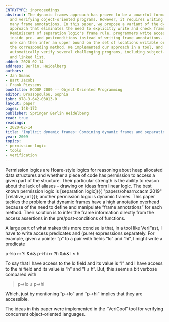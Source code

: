 ```yaml
---
ENTRYTYPE: inproceedings
abstract: The dynamic frames approach has proven to be a powerful formalism for specifying
  and verifying object-oriented programs. However, it requires writing and checking
  many frame annotations. In this paper, we propose a variant of the dynamic frames
  approach that eliminates the need to explicitly write and check frame annotations.
  Reminiscent of separation logic's frame rule, programmers write access assertions
  inside pre- and postconditions instead of writing frame annotations. From the precondition,
  one can then infer an upper bound on the set of locations writable or readable by
  the corresponding method. We implemented our approach in a tool, and used it to
  automatically verify several challenging programs, including subject-observer, iterator
  and linked list.
added: 2020-02-14
address: Berlin, Heidelberg
authors:
- Jan Smans
- Bart Jacobs
- Frank Piessens
booktitle: ECOOP 2009 -- Object-Oriented Programming
editor: Drossopoulou, Sophia
isbn: 978-3-642-03013-0
layout: paper
pages: 148-172
publisher: Springer Berlin Heidelberg
read: true
readings:
- 2020-02-14
title: 'Implicit dynamic frames: Combining dynamic frames and separation logic'
year: 2009
topics:
- permission-logic
- tools
- verification
---
```


Permission logics are Hoare-style logics for reasoning about heap allocated
data structures and whether a piece of code has permission to access a given
part of the structure.  Their particular strength is the ability to reason
about the lack of aliases – drawing on ideas from linear logic.  The best known
permission logic is
[separation logic]({{ "papers/ohearn:cacm:2019" | relative_url }});
another permission logic is dynamic frames.  This paper
tackles the problem that dynamic frames have a high annotation overhead because
of the need to define and manipulate “frame annotations” for each method.
Their solution is to infer the frame information directly from the access
assertions in the pre/post-conditions of functions.

A large part of what makes this more concise is that, in a tool like VeriFast,
I have to write access predicates and (pure) expresssions separately.  For
example, given a pointer “p” to a pair with fields “lo” and “hi”, I might write
a predicate

p->lo ↦ ?l &∗& p->hi ↦ ?h &∗& l ≤ h

To say that I have access to the lo field and its value is “l” and I have
access to the hi field and its value is “h” and “l ≤ h”.  But, this seems
a bit verbose compared with

> p->lo ≤ p->hi

Which, just by mentioning “p->lo” and “p->hi” implies that they are accessible.

The ideas in this paper were implemented in the “VeriCool” tool for verifying
concurrent object-oriented languages.

